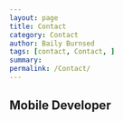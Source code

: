 ```yaml
---
layout: page
title: Contact
category: Contact
author: Baily Burnsed
tags: [contact, Contact, ]
summary: 
permalink: /Contact/
---
```


## **Mobile Developer**
    
